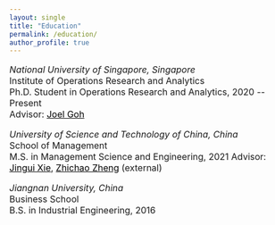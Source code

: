 ```yaml
---
layout: single
title: "Education"
permalink: /education/
author_profile: true
---
```

 
<p style="font-size: 16px;">
	<i>National University of Singapore, Singapore</i><br>
	Institute of Operations Research and Analytics<br>
	Ph.D. Student in Operations Research and Analytics, 2020 -- Present<br>
	Advisor: <a href="https://www.joelgoh.net/" target="_blank" style="color: black">Joel Goh</a>  
</p>
                    
<p style="font-size: 16px;">
	<i>University of Science and Technology of China, China</i><br>
	School of Management  <br>
	M.S. in Management Science and Engineering, 2021  <bbr>
	Advisor: <a href="https://www.wi.tum.de/tum-campus-heilbronn/center-for-digital-transformation/prof-dr-xie/" target="_blank" style="color: black">Jingui Xie</a>,  <a href="https://sites.google.com/site/zhengzhichao1985/home" target="_blank" style="color: black">Zhichao Zheng</a> (external)  
</p>
                   
   
<p style="font-size: 16px;">
	<i>Jiangnan University, China</i><br>
	Business School  <br>
	B.S. in Industrial Engineering, 2016
</p>